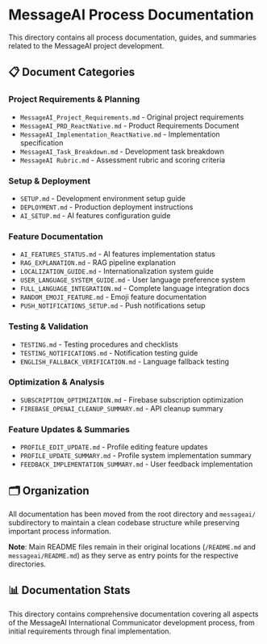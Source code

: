 # MessageAI Process Documentation

This directory contains all process documentation, guides, and summaries related to the MessageAI project development.

## 📋 Document Categories

### **Project Requirements & Planning**
- `MessageAI_Project_Requirements.md` - Original project requirements
- `MessageAI_PRD_ReactNative.md` - Product Requirements Document  
- `MessageAI_Implementation_ReactNative.md` - Implementation specification
- `MessageAI_Task_Breakdown.md` - Development task breakdown
- `MessageAI Rubric.md` - Assessment rubric and scoring criteria

### **Setup & Deployment**
- `SETUP.md` - Development environment setup guide
- `DEPLOYMENT.md` - Production deployment instructions
- `AI_SETUP.md` - AI features configuration guide

### **Feature Documentation**
- `AI_FEATURES_STATUS.md` - AI features implementation status
- `RAG_EXPLANATION.md` - RAG pipeline explanation
- `LOCALIZATION_GUIDE.md` - Internationalization system guide
- `USER_LANGUAGE_SYSTEM_GUIDE.md` - User language preference system
- `FULL_LANGUAGE_INTEGRATION.md` - Complete language integration docs
- `RANDOM_EMOJI_FEATURE.md` - Emoji feature documentation
- `PUSH_NOTIFICATIONS_SETUP.md` - Push notifications setup

### **Testing & Validation**
- `TESTING.md` - Testing procedures and checklists
- `TESTING_NOTIFICATIONS.md` - Notification testing guide
- `ENGLISH_FALLBACK_VERIFICATION.md` - Language fallback testing

### **Optimization & Analysis**
- `SUBSCRIPTION_OPTIMIZATION.md` - Firebase subscription optimization
- `FIREBASE_OPENAI_CLEANUP_SUMMARY.md` - API cleanup summary

### **Feature Updates & Summaries**
- `PROFILE_EDIT_UPDATE.md` - Profile editing feature updates
- `PROFILE_UPDATE_SUMMARY.md` - Profile system implementation summary
- `FEEDBACK_IMPLEMENTATION_SUMMARY.md` - User feedback implementation

## 🗂️ Organization

All documentation has been moved from the root directory and `messageai/` subdirectory to maintain a clean codebase structure while preserving important process information.

**Note**: Main README files remain in their original locations (`/README.md` and `messageai/README.md`) as they serve as entry points for the respective directories.

## 📊 Documentation Stats

This directory contains comprehensive documentation covering all aspects of the MessageAI International Communicator development process, from initial requirements through final implementation.
